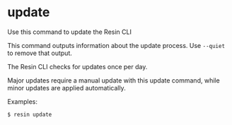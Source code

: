 # update

Use this command to update the Resin CLI

This command outputs information about the update process.
Use `--quiet` to remove that output.

The Resin CLI checks for updates once per day.

Major updates require a manual update with this update command,
while minor updates are applied automatically.

Examples:

	$ resin update
